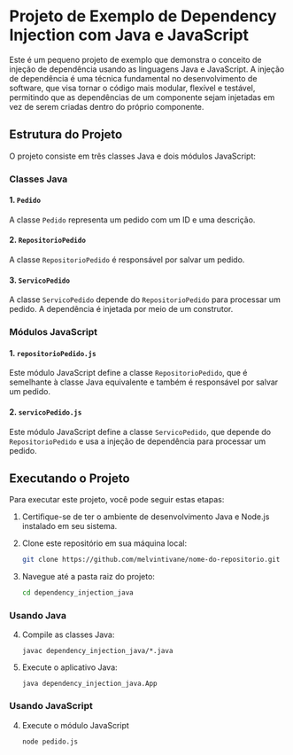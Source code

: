 # Projeto de Exemplo de Dependency Injection com Java e JavaScript

Este é um pequeno projeto de exemplo que demonstra o conceito de injeção de dependência usando as linguagens Java e JavaScript. A injeção de dependência é uma técnica fundamental no desenvolvimento de software, que visa tornar o código mais modular, flexível e testável, permitindo que as dependências de um componente sejam injetadas em vez de serem criadas dentro do próprio componente.

## Estrutura do Projeto

O projeto consiste em três classes Java e dois módulos JavaScript:

### Classes Java

#### 1. `Pedido`

A classe `Pedido` representa um pedido com um ID e uma descrição.

#### 2. `RepositorioPedido`

A classe `RepositorioPedido` é responsável por salvar um pedido.

#### 3. `ServicoPedido`

A classe `ServicoPedido` depende do `RepositorioPedido` para processar um pedido. A dependência é injetada por meio de um construtor.

### Módulos JavaScript

#### 1. `repositorioPedido.js`

Este módulo JavaScript define a classe `RepositorioPedido`, que é semelhante à classe Java equivalente e também é responsável por salvar um pedido.

#### 2. `servicoPedido.js`

Este módulo JavaScript define a classe `ServicoPedido`, que depende do `RepositorioPedido` e usa a injeção de dependência para processar um pedido.

## Executando o Projeto

Para executar este projeto, você pode seguir estas etapas:

1. Certifique-se de ter o ambiente de desenvolvimento Java e Node.js instalado em seu sistema.

2. Clone este repositório em sua máquina local:

   ```bash
   git clone https://github.com/melvintivane/nome-do-repositorio.git

3. Navegue até a pasta raiz do projeto:
   ```bash
   cd dependency_injection_java

### Usando Java

4. Compile as classes Java:
   ```
   javac dependency_injection_java/*.java
5. Execute o aplicativo Java:
   ```
   java dependency_injection_java.App
### Usando JavaScript
4. Execute o módulo JavaScript
   ```
   node pedido.js
